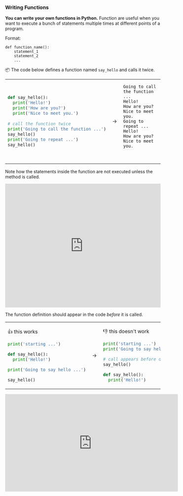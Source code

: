 ### Writing Functions

**You can write your own functions in Python.** Function are useful when you want to execute a bunch of statements multiple times at different points of a program. 

Format:
```
def function_name():
    statement_1
    statement_2
    ...
```

<tip-box> 

:package: The code below defines a function named `say_hello` and calls it twice.

<table>
<tr>
  <td>
  
```python
def say_hello():
  print('Hello!')
  print('How are you?')
  print('Nice to meet you.')
  
# call the function twice
print('Going to call the function ...')
say_hello()
print('Going to repeat ...')
say_hello()
```
  </td>
  <td>&nbsp;→&nbsp;</td>
  <td>
  
```
Going to call the function ...
Hello!
How are you?
Nice to meet you.
Going to repeat ...
Hello!
How are you?
Nice to meet you.



```
  </td>
</tr>
</table>

Note how the statements inside the function are not executed unless the method is called. 

<panel type="seamless" header="%%:computer: Try your own%%">

<iframe height="400px" width="100%" src="https://repl.it/@pythonbasics/hello-function?lite=true" scrolling="no" frameborder="no" allowtransparency="true" allowfullscreen="true" sandbox="allow-forms allow-pointer-lock allow-popups allow-same-origin allow-scripts allow-modals"></iframe>

</panel><p/>

</tip-box>

The function definition should appear in the code _before_ it is called.
 
<tip-box> 

<table>
<tr>
  <td>

:+1: this works
```python
print('starting ...')

def say_hello():
  print('Hello!')

print('Going to say hello ...')

say_hello()
```
  </td>
  <td>&nbsp;→&nbsp;</td>
  <td>
  
:-1: this doesn't work
```python
print('starting ...')
print('Going to say hello ...')

# call appears before definition
say_hello() 

def say_hello():
  print('Hello!')
```
  </td>
</tr>
</table>

</tip-box>

<panel type="seamless" header="%%:tv: Defining your own functions%%">
<iframe width="560" height="315" src="https://www.youtube.com/embed/WB4hJJkfhLU?rel=0&showinfo=0&start=13&end=199&version=3" frameborder="0" allowfullscreen></iframe>

</panel><p/>

<panel type="danger" header=":muscle: Exercise: Hip Hip Hooray!" expanded no-close>
  <include src="e-hooray.md" />
</panel><p/>